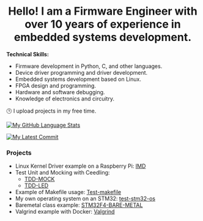 <h1 align="center">Hello! I am a Firmware Engineer with over 10 years of experience in embedded systems development.</h1>

**Technical Skills:**
- Firmware development in Python, C, and other languages.
- Device driver programming and driver development.
- Embedded systems development based on Linux.
- FPGA design and programming.
- Hardware and software debugging.
- Knowledge of electronics and circuitry.

🕒 I upload projects in my free time.

[![My GitHub Language Stats](https://github-readme-stats.vercel.app/api/top-langs/?username=jonathancagua&langs_count=5&theme=tokyonight&layout=compact)](https://github.com/jonathancagua)

[![My Latest Commit](https://github-readme-stats.vercel.app/api?username=jonathancagua&show_icons=true&theme=radical)](https://github.com/jonathancagua)

### Projects

- Linux Kernel Driver example on a Raspberry Pi: [IMD](https://github.com/jonathancagua/IMD)
- Test Unit and Mocking with Ceedling:
  - [TDD-MOCK](https://github.com/jonathancagua/TDD-MOCK)
  - [TDD-LED](https://github.com/jonathancagua/TDD-LED)
- Example of Makefile usage: [Test-makefile](https://github.com/jonathancagua/Test-makefile)
- My own operating system on an STM32: [test-stm32-os](https://github.com/jonathancagua/test-stm32-os/tree/main/5_test_os)
- Baremetal class example: [STM32F4-BARE-METAL](https://github.com/jonathancagua/STM32F4-BARE-METAL)
- Valgrind example with Docker: [Valgrind](https://github.com/jonathancagua/Valgrind)
